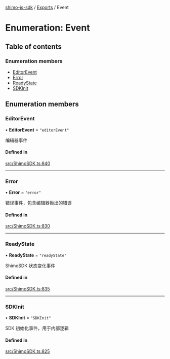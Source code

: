 [shimo-js-sdk](../README.md) / [Exports](../modules.md) / Event

# Enumeration: Event

## Table of contents

### Enumeration members

- [EditorEvent](Event.md#editorevent)
- [Error](Event.md#error)
- [ReadyState](Event.md#readystate)
- [SDKInit](Event.md#sdkinit)

## Enumeration members

### EditorEvent

• **EditorEvent** = `"editorEvent"`

编辑器事件

#### Defined in

[src/ShimoSDK.ts:840](https://github.com/shimohq/shimo-js-sdk/blob/4a5353f/src/ShimoSDK.ts#L840)

___

### Error

• **Error** = `"error"`

错误事件，包含编辑器抛出的错误

#### Defined in

[src/ShimoSDK.ts:830](https://github.com/shimohq/shimo-js-sdk/blob/4a5353f/src/ShimoSDK.ts#L830)

___

### ReadyState

• **ReadyState** = `"readyState"`

ShimoSDK 状态变化事件

#### Defined in

[src/ShimoSDK.ts:835](https://github.com/shimohq/shimo-js-sdk/blob/4a5353f/src/ShimoSDK.ts#L835)

___

### SDKInit

• **SDKInit** = `"SDKInit"`

SDK 初始化事件，用于内部逻辑

#### Defined in

[src/ShimoSDK.ts:825](https://github.com/shimohq/shimo-js-sdk/blob/4a5353f/src/ShimoSDK.ts#L825)

